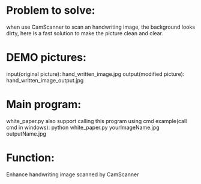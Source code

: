 

# Problem to solve:
when use CamScanner to scan an handwriting image, the background looks dirty, here is a fast solution to make the picture clean and clear.

# DEMO pictures:
input(original picture): hand_written_image.jpg
output(modified picture): hand_written_image_output.jpg

# Main program: 
white_paper.py
    also support calling this program using cmd
    example(call cmd in windows): python white_paper.py yourImageName.jpg outputName.jpg

# Function: 
Enhance handwriting image scanned by CamScanner







